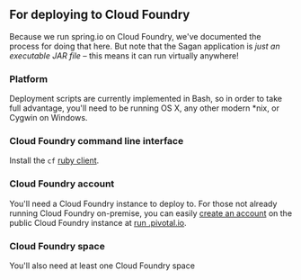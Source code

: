 ## For deploying to Cloud Foundry

Because we run spring.io on Cloud Foundry, we've documented the process for doing that here. But note that the Sagan
application is *just an executable JAR file* – this means it can run virtually anywhere!

### Platform

Deployment scripts are currently implemented in Bash, so in order to take full advantage,
you'll need to be running OS X, any other modern *nix, or Cygwin on Windows.

### Cloud Foundry command line interface

Install the `cf` [ruby client](http://docs.cloudfoundry.com/docs/using/managing-apps/cf/).

### Cloud Foundry account

You'll need a Cloud Foundry instance to deploy to. For those not already running Cloud Foundry on-premise, you can
easily [create an account](https://console.run.pivotal.io/register) on the public Cloud Foundry instance at [run
.pivotal.io](http://run.pivotal.io).

### Cloud Foundry space

You'll also need at least one Cloud Foundry space
